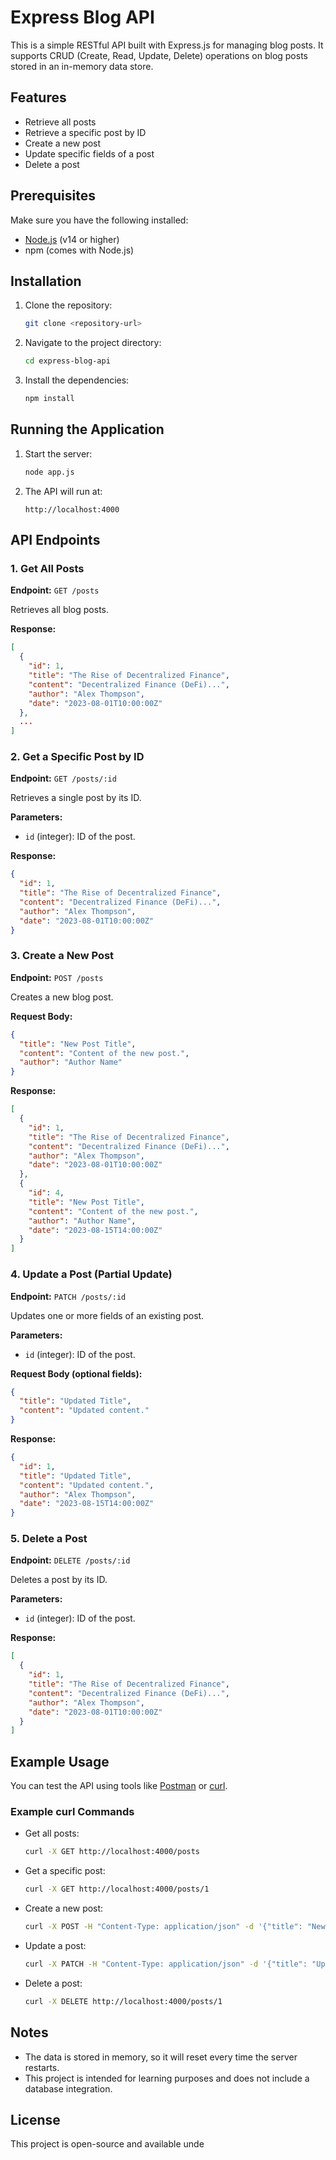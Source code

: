 # Express Blog API

This is a simple RESTful API built with Express.js for managing blog posts. It supports CRUD (Create, Read, Update, Delete) operations on blog posts stored in an in-memory data store.

## Features

- Retrieve all posts
- Retrieve a specific post by ID
- Create a new post
- Update specific fields of a post
- Delete a post

## Prerequisites

Make sure you have the following installed:

- [Node.js](https://nodejs.org/) (v14 or higher)
- npm (comes with Node.js)

## Installation

1. Clone the repository:

   ```bash
   git clone <repository-url>
   ```

2. Navigate to the project directory:

   ```bash
   cd express-blog-api
   ```

3. Install the dependencies:

   ```bash
   npm install
   ```

## Running the Application

1. Start the server:

   ```bash
   node app.js
   ```

2. The API will run at:

   ```
   http://localhost:4000
   ```

## API Endpoints

### 1. Get All Posts

**Endpoint:** `GET /posts`

Retrieves all blog posts.

**Response:**

```json
[
  {
    "id": 1,
    "title": "The Rise of Decentralized Finance",
    "content": "Decentralized Finance (DeFi)...",
    "author": "Alex Thompson",
    "date": "2023-08-01T10:00:00Z"
  },
  ...
]
```

### 2. Get a Specific Post by ID

**Endpoint:** `GET /posts/:id`

Retrieves a single post by its ID.

**Parameters:**

- `id` (integer): ID of the post.

**Response:**

```json
{
  "id": 1,
  "title": "The Rise of Decentralized Finance",
  "content": "Decentralized Finance (DeFi)...",
  "author": "Alex Thompson",
  "date": "2023-08-01T10:00:00Z"
}
```

### 3. Create a New Post

**Endpoint:** `POST /posts`

Creates a new blog post.

**Request Body:**

```json
{
  "title": "New Post Title",
  "content": "Content of the new post.",
  "author": "Author Name"
}
```

**Response:**

```json
[
  {
    "id": 1,
    "title": "The Rise of Decentralized Finance",
    "content": "Decentralized Finance (DeFi)...",
    "author": "Alex Thompson",
    "date": "2023-08-01T10:00:00Z"
  },
  {
    "id": 4,
    "title": "New Post Title",
    "content": "Content of the new post.",
    "author": "Author Name",
    "date": "2023-08-15T14:00:00Z"
  }
]
```

### 4. Update a Post (Partial Update)

**Endpoint:** `PATCH /posts/:id`

Updates one or more fields of an existing post.

**Parameters:**

- `id` (integer): ID of the post.

**Request Body (optional fields):**

```json
{
  "title": "Updated Title",
  "content": "Updated content."
}
```

**Response:**

```json
{
  "id": 1,
  "title": "Updated Title",
  "content": "Updated content.",
  "author": "Alex Thompson",
  "date": "2023-08-15T14:00:00Z"
}
```

### 5. Delete a Post

**Endpoint:** `DELETE /posts/:id`

Deletes a post by its ID.

**Parameters:**

- `id` (integer): ID of the post.

**Response:**

```json
[
  {
    "id": 1,
    "title": "The Rise of Decentralized Finance",
    "content": "Decentralized Finance (DeFi)...",
    "author": "Alex Thompson",
    "date": "2023-08-01T10:00:00Z"
  }
]
```

## Example Usage

You can test the API using tools like [Postman](https://www.postman.com/) or [curl](https://curl.se/).

### Example curl Commands

- Get all posts:

  ```bash
  curl -X GET http://localhost:4000/posts
  ```

- Get a specific post:

  ```bash
  curl -X GET http://localhost:4000/posts/1
  ```

- Create a new post:

  ```bash
  curl -X POST -H "Content-Type: application/json" -d '{"title": "New Post", "content": "Content of the new post.", "author": "Author"}' http://localhost:4000/posts
  ```

- Update a post:

  ```bash
  curl -X PATCH -H "Content-Type: application/json" -d '{"title": "Updated Title"}' http://localhost:4000/posts/1
  ```

- Delete a post:

  ```bash
  curl -X DELETE http://localhost:4000/posts/1
  ```

## Notes

- The data is stored in memory, so it will reset every time the server restarts.
- This project is intended for learning purposes and does not include a database integration.

## License

This project is open-source and available unde
